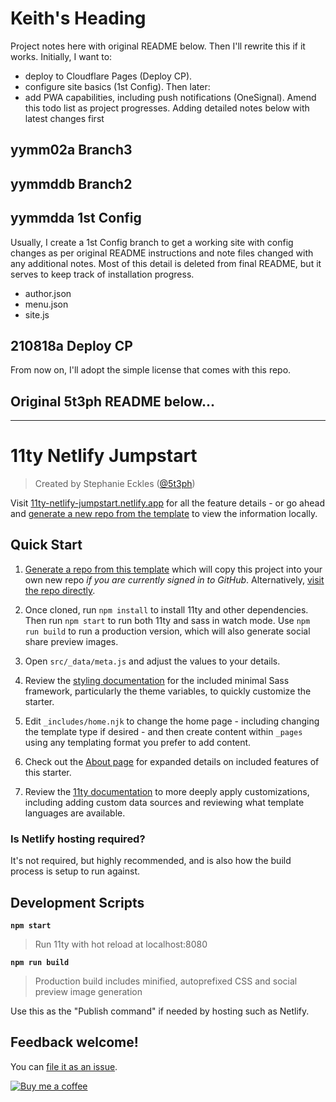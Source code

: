 # Keith's Heading

Project notes here with original README below. Then I'll rewrite this if it works. Initially, I want to: 
- deploy to Cloudflare Pages (Deploy CP). 
- configure site basics (1st Config).
Then later:
- add PWA capabilities, including push notifications (OneSignal).
Amend this todo list as project progresses. Adding detailed notes below with latest changes first

## yymm02a Branch3

## yymmddb Branch2

## yymmdda 1st Config
Usually, I create a 1st Config branch to get a working site with config changes as per original README instructions and note files changed with any additional notes. Most of this detail is deleted from final README, but it serves to keep track of installation progress.
- author.json
- menu.json
- site.js

## 210818a Deploy CP
From now on, I'll adopt the simple license that comes with this repo. 

## Original 5t3ph README below...


***

# 11ty Netlify Jumpstart

> Created by Stephanie Eckles ([@5t3ph](https://twitter.com/5t3ph))

Visit [11ty-netlify-jumpstart.netlify.app](https://11ty-netlify-jumpstart.netlify.app/) for all the feature details - or go ahead and [generate a new repo from the template](https://github.com/5t3ph/11ty-netlify-jumpstart/generate) to view the information locally.

## Quick Start

1. [Generate a repo from this template](https://github.com/5t3ph/11ty-netlify-jumpstart/generate)
   which will copy this project into your own new repo _if you are currently signed in to GitHub_. Alternatively, [visit the repo directly](https://github.com/5t3ph/11ty-netlify-jumpstart).

1. Once cloned, run `npm install` to install 11ty and other dependencies. Then run `npm start` to run both 11ty and sass in watch
   mode. Use `npm run build` to run a production version, which will also generate social share
   preview images.

1. Open `src/_data/meta.js` and adjust the values to your details.

1. Review the [styling documentation](https://5t3ph.github.io/html-sass-jumpstart/) for the included minimal
   Sass framework, particularly the theme variables, to quickly customize the starter.

1. Edit `_includes/home.njk` to change the home page - including changing the template type if desired -
   and then create content within `_pages` using any templating format you prefer to add content.

1. Check out the [About page](https://11ty-netlify-jumpstart.netlify.app/about/) for expanded details on included features of this starter.

1. Review the [11ty documentation](https://11ty.dev) to more deeply apply customizations, including
   adding custom data sources and reviewing what template languages are available.

### Is Netlify hosting required?

It's not required, but highly recommended, and is also how the build process is setup to run
against.

## Development Scripts

**`npm start`**

> Run 11ty with hot reload at localhost:8080

**`npm run build`**

> Production build includes minified, autoprefixed CSS and social preview image generation

Use this as the "Publish command" if needed by hosting such as Netlify.

## Feedback welcome!

You can [file it as an issue](https://github.com/5t3ph/11ty-netlify-jumpstart/issues).

[![Buy me a coffee](https://cdn.buymeacoffee.com/buttons/default-violet.png)](https://www.buymeacoffee.com/moderncss)
